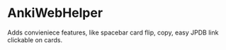 # AnkiWebHelper
Adds convieniece features, like spacebar card flip, copy, easy JPDB link clickable on cards.
